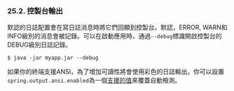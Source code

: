 ### 25.2. 控製台輸出

默認的日誌配置會在寫日誌消息時將它們回顯到控製台。默認，ERROR, WARN和INFO級別的消息會被記錄。可以在啟動應用時，通過`--debug`標識開啟控製台的DEBUG級別日誌記錄。
```shell
$ java -jar myapp.jar --debug
```
如果你的終端支援ANSI，為了增加可讀性將會使用彩色的日誌輸出。你可以設置`spring.output.ansi.enabled`為一個[支援的值](http://docs.spring.io/spring-boot/docs/1.2.2.BUILD-SNAPSHOT/api/org/springframework/boot/ansi/AnsiOutput.Enabled.html)來覆蓋自動檢測。
